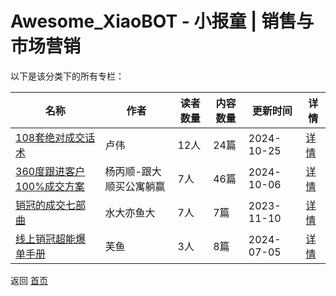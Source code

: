 # Awesome_XiaoBOT - 小报童 | 销售与市场营销

以下是该分类下的所有专栏：

| 名称 | 作者 | 读者数量 | 内容数量 | 更新时间 | 详情 |
|------|------|----------|----------|----------|------|
| [108套绝对成交话术](https://xiaobot.net/p/2535970876?refer=9c3f1c95-a052-465a-9902-f6d75080262a) | 卢伟 | 12人 | 24篇 |  2024-10-25 | [详情](data/2535970876.md) |
| [360度跟进客户100%成交方案](https://xiaobot.net/p/133751?refer=9c3f1c95-a052-465a-9902-f6d75080262a) | 杨丙顺-跟大顺买公寓躺赢 | 7人 | 46篇 |  2024-10-06 | [详情](data/133751.md) |
| [销冠的成交七部曲](https://xiaobot.net/p/HM-190602?refer=9c3f1c95-a052-465a-9902-f6d75080262a) | 水大亦鱼大 | 7人 | 7篇 |  2023-11-10 | [详情](data/HM-190602.md) |
| [线上销冠超能爆单手册](https://xiaobot.net/p/fy20240704?refer=9c3f1c95-a052-465a-9902-f6d75080262a) | 芙鱼 | 3人 | 8篇 |  2024-07-05 | [详情](data/fy20240704.md) |


返回 [首页](../README.md)
